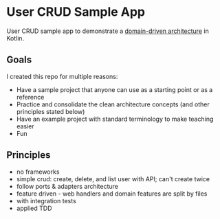 # User CRUD Sample App
User CRUD sample app to demonstrate a 
[domain-driven architecture](https://medium.com/codex/clean-architecture-for-dummies-df6561d42c94)
in Kotlin.

## Goals
I created this repo for multiple reasons:
- Have a sample project that anyone can use as a starting point or as a reference
- Practice and consolidate the clean architecture concepts (and other principles stated below)
- Have an example project with standard terminology to make teaching easier
- Fun

## Principles
- no frameworks
- simple crud: create, delete, and list user with API; can't create twice
- follow ports & adapters architecture
- feature driven - web handlers and domain features are split by files 
- with integration tests
- applied TDD
